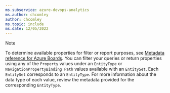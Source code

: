 ```yaml
---
ms.subservice: azure-devops-analytics
ms.author: chcomley
author: chcomley
ms.topic: include
ms.date: 12/05/2022
---
```


> [!NOTE]   
> To determine available properties for filter or report purposes, see [Metadata reference for Azure Boards](../../analytics/entity-reference-boards.md).  You can filter your queries or return properties using any of the `Property` values under an `EntityType` or `NavigationPropertyBinding Path` values available with an `EntitySet`. Each `EntitySet` corresponds to an `EntityType`. For more information about the data type of each value, review the metadata provided for the corresponding `EntityType`.  


